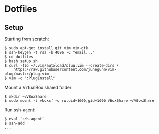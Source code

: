 # Dotfiles

## Setup

Starting from scratch:
```
$ sudo apt-get install git vim vim-gtk
$ ssh-keygen -t rsa -b 4096 -C "email..."
$ cd dotfiles
$ bash setup.sh
$ curl -fLo ~/.vim/autoload/plug.vim --create-dirs \
    https://raw.githubusercontent.com/junegunn/vim-plug/master/plug.vim
$ vim -c ":PlugInstall"
```

Mount a VirtualBox shared folder:
```
$ mkdir ~/VBoxShare
$ sudo mount -t vboxsf -o rw,uid=1000,gid=1000 VBoxShare ~/VBoxShare
```

Run ssh-agent:
```
$ eval `ssh-agent`
$ ssh-add
...
```
